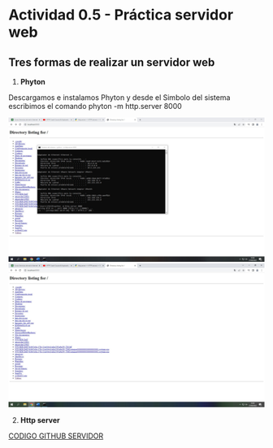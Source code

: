 # Actividad 0.5 - Práctica servidor web




## Tres formas de realizar un servidor web
1. **Phyton**


Descargamos e instalamos Phyton y desde el Simbolo del sistema escribimos el comando phyton -m http.server 8000

![CMD](/TEMA_0/cmd.jpg)
![LOCALHOST](/TEMA_0/localhost.jpg)

2. **Http server**

[CODIGO GITHUB SERVIDOR](https://github.com/python/cpython/blob/main/Lib/http/server.py)
